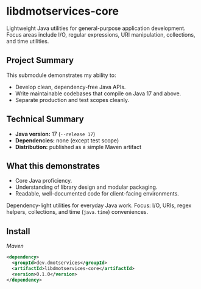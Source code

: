 # libdmotservices-core

Lightweight Java utilities for general-purpose application development.  
Focus areas include I/O, regular expressions, URI manipulation, collections, and time utilities.

## Project Summary
This submodule demonstrates my ability to:
- Develop clean, dependency-free Java APIs.
- Write maintainable codebases that compile on Java 17 and above.
- Separate production and test scopes cleanly.

## Technical Summary
- **Java version:** 17 (`--release 17`)
- **Dependencies:** none (except test scope)
- **Distribution:** published as a simple Maven artifact

## What this demonstrates
- Core Java proficiency.
- Understanding of library design and modular packaging.
- Readable, well-documented code for client-facing environments.

Dependency-light utilities for everyday Java work.
Focus: I/O, URIs, regex helpers, collections, and time (`java.time`) conveniences.

## Install

_Maven_
```xml
<dependency>
  <groupId>dev.dmotservices</groupId>
  <artifactId>libdmotservices-core</artifactId>
  <version>0.1.0</version>
</dependency>

